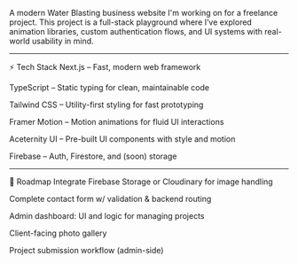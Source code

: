 A modern Water Blasting business website I'm working on for a freelance project. This project is a full-stack playground where I’ve explored animation libraries, custom authentication flows, and UI systems with real-world usability in mind.

---

⚡ Tech Stack
Next.js – Fast, modern web framework

TypeScript – Static typing for clean, maintainable code

Tailwind CSS – Utility-first styling for fast prototyping

Framer Motion – Motion animations for fluid UI interactions

Aceternity UI – Pre-built UI components with style and motion

Firebase – Auth, Firestore, and (soon) storage

---

🧩 Roadmap
 Integrate Firebase Storage or Cloudinary for image handling

 Complete contact form w/ validation & backend routing

 Admin dashboard: UI and logic for managing projects

 Client-facing photo gallery

 Project submission workflow (admin-side)






